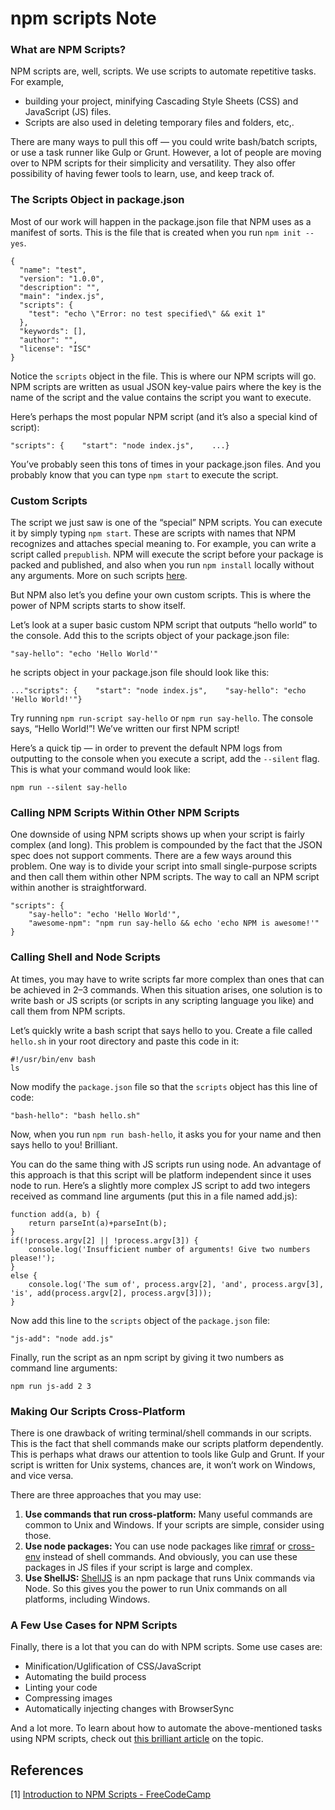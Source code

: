 # npm scripts Note



### What are NPM Scripts?

NPM scripts are, well, scripts. We use scripts to automate repetitive tasks. For example, 

- building your project, minifying Cascading Style Sheets (CSS) and JavaScript (JS) files. 
- Scripts are also used in deleting temporary files and folders, etc,.

There are many ways to pull this off — you could write bash/batch scripts, or use a task runner like Gulp or Grunt. However, a lot of people are moving over to NPM scripts for their simplicity and versatility. They also offer possibility of having fewer tools to learn, use, and keep track of.

### The Scripts Object in package.json

Most of our work will happen in the package.json file that NPM uses as a manifest of sorts. This is the file that is created when you run `npm init --yes`.

```
{
  "name": "test",
  "version": "1.0.0",
  "description": "",
  "main": "index.js",
  "scripts": {
    "test": "echo \"Error: no test specified\" && exit 1"
  },
  "keywords": [],
  "author": "",
  "license": "ISC"
}
```

Notice the `scripts` object in the file. This is where our NPM scripts will go. NPM scripts are written as usual JSON key-value pairs where the key is the name of the script and the value contains the script you want to execute.

Here’s perhaps the most popular NPM script (and it’s also a special kind of script):

```
"scripts": {    "start": "node index.js",    ...}
```

You’ve probably seen this tons of times in your package.json files. And you probably know that you can type `npm start` to execute the script.

### Custom Scripts

The script we just saw is one of the “special” NPM scripts. You can execute it by simply typing `npm start`. These are scripts with names that NPM recognizes and attaches special meaning to. For example, you can write a script called `prepublish`. NPM will execute the script before your package is packed and published, and also when you run `npm install` locally without any arguments. More on such scripts [here](https://docs.npmjs.com/misc/scripts).

But NPM also let’s you define your own custom scripts. This is where the power of NPM scripts starts to show itself.

Let’s look at a super basic custom NPM script that outputs “hello world” to the console. Add this to the scripts object of your package.json file:

```
"say-hello": "echo 'Hello World'"
```

he scripts object in your package.json file should look like this:

```
..."scripts": {    "start": "node index.js",    "say-hello": "echo 'Hello World!'"}
```

Try running `npm run-script say-hello` or `npm run say-hello`. The console says, “Hello World!”! We’ve written our first NPM script!

Here’s a quick tip — in order to prevent the default NPM logs from outputting to the console when you execute a script, add the `--silent` flag. This is what your command would look like:

```
npm run --silent say-hello
```

### Calling NPM Scripts Within Other NPM Scripts

One downside of using NPM scripts shows up when your script is fairly complex (and long). This problem is compounded by the fact that the JSON spec does not support comments. There are a few ways around this problem. One way is to divide your script into small single-purpose scripts and then call them within other NPM scripts. The way to call an NPM script within another is straightforward.

```
"scripts": {    
	"say-hello": "echo 'Hello World'",
	"awesome-npm": "npm run say-hello && echo 'echo NPM is awesome!'"
}
```

### Calling Shell and Node Scripts

At times, you may have to write scripts far more complex than ones that can be achieved in 2–3 commands. When this situation arises, one solution is to write bash or JS scripts (or scripts in any scripting language you like) and call them from NPM scripts.

Let’s quickly write a bash script that says hello to you. Create a file called `hello.sh` in your root directory and paste this code in it:

```
#!/usr/bin/env bash
ls
```

Now modify the `package.json` file so that the `scripts` object has this line of code:

```
"bash-hello": "bash hello.sh"
```

Now, when you run `npm run bash-hello`, it asks you for your name and then says hello to you! Brilliant.

You can do the same thing with JS scripts run using node. An advantage of this approach is that this script will be platform independent since it uses node to run. Here’s a slightly more complex JS script to add two integers received as command line arguments (put this in a file named add.js):

```
function add(a, b) {
	return parseInt(a)+parseInt(b);
}
if(!process.argv[2] || !process.argv[3]) {    
	console.log('Insufficient number of arguments! Give two numbers please!');
}
else {
	console.log('The sum of', process.argv[2], 'and', process.argv[3], 'is', add(process.argv[2], process.argv[3]));
}
```

Now add this line to the `scripts` object of the `package.json` file:

```
"js-add": "node add.js"
```

Finally, run the script as an npm script by giving it two numbers as command line arguments:

```
npm run js-add 2 3
```

### Making Our Scripts Cross-Platform

There is one drawback of writing terminal/shell commands in our scripts. This is the fact that shell commands make our scripts platform dependently. This is perhaps what draws our attention to tools like Gulp and Grunt. If your script is written for Unix systems, chances are, it won’t work on Windows, and vice versa.

There are three approaches that you may use:

1. **Use commands that run cross-platform:** Many useful commands are common to Unix and Windows. If your scripts are simple, consider using those.
2. **Use node packages:** You can use node packages like [rimraf](https://www.npmjs.com/package/rimraf) or [cross-env](https://www.npmjs.com/package/cross-env) instead of shell commands. And obviously, you can use these packages in JS files if your script is large and complex.
3. **Use ShellJS:** [ShellJS](https://www.npmjs.com/package/shelljs) is an npm package that runs Unix commands via Node. So this gives you the power to run Unix commands on all platforms, including Windows.

### A Few Use Cases for NPM Scripts

Finally, there is a lot that you can do with NPM scripts. Some use cases are:

- Minification/Uglification of CSS/JavaScript
- Automating the build process
- Linting your code
- Compressing images
- Automatically injecting changes with BrowserSync

And a lot more. To learn about how to automate the above-mentioned tasks using NPM scripts, check out [this brilliant article](https://css-tricks.com/why-npm-scripts/) on the topic.

## References

[1] [Introduction to NPM Scripts - FreeCodeCamp](https://www.freecodecamp.org/news/introduction-to-npm-scripts-1dbb2ae01633/)